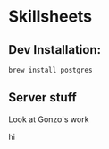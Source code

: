 # Skillsheets

## Dev Installation:

`brew install postgres`


## Server stuff
Look at Gonzo's work

hi
